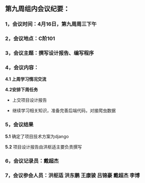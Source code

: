 ## 第九周组内会议纪要：

### 1，会议时间：4月16日，第九周周三下午

### 2，会议地点：C阶101

### 3，会议主题：**撰写设计报告、编写程序**

### 4，会议内容：

**4.1 上周学习情况交流**

**4.2安排下周任务**

-   上交项目设计报告

-   继续学习相关知识，准备完善后端代码，对接爬虫数据

### 5，会议结果

**​5.1** 确定了项目技术方案为django

​**5.2** 项目设计报告由洪枢适主要负责撰写

### 6，会议记录员：戴超杰

### 7，会议参会人员：洪枢适 洪东鹏 王康骏 吕锦豪 戴超杰 李博